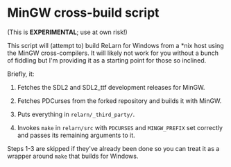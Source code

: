 # MinGW cross-build script

(This is **EXPERIMENTAL**; use at own risk!)

This script will (attempt to) build ReLarn for Windows from a *nix
host using the MinGW cross-compilers.  It will likely not work for you
without a bunch of fiddling but I'm providing it as a starting point
for those so inclined.

Briefly, it:

1. Fetches the SDL2 and SDL2_ttf development releases for MinGW.

2. Fetches PDCurses from the forked repository and builds it with
   MinGW.

3. Puts everything in `relarn/_third_party/`.

4. Invokes `make` in `relarn/src` with `PDCURSES` and `MINGW_PREFIX`
   set correctly and passes its remaining arguments to it.

Steps 1-3 are skipped if they've already been done so you can treat it
as a wrapper around `make` that builds for Windows.





